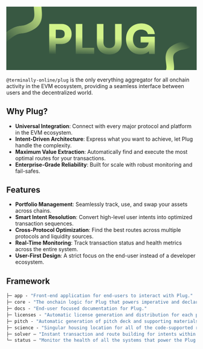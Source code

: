 ![Plug banner](/plug.png)

`@terminally-online/plug` is the only everything aggregator for all onchain activity in the EVM ecosystem, providing a seamless interface between users and the decentralized world.

## Why Plug?

-   **Universal Integration**: Connect with every major protocol and platform in the EVM ecosystem.
-   **Intent-Driven Architecture**: Express what you want to achieve, let Plug handle the complexity.
-   **Maximum Value Extraction**: Automatically find and execute the most optimal routes for your transactions.
-   **Enterprise-Grade Reliability**: Built for scale with robust monitoring and fail-safes.

## Features

-   **Portfolio Management**: Seamlessly track, use, and swap your assets across chains.
-   **Smart Intent Resolution**: Convert high-level user intents into optimized transaction sequences.
-   **Cross-Protocol Optimization**: Find the best routes across multiple protocols and liquidity sources.
-   **Real-Time Monitoring**: Track transaction status and health metrics across the entire system.
-   **User-First Design**: A strict focus on the end-user instead of a developer ecosystem.

## Framework

```ml
├─ app - "Front-end application for end-users to interact with Plug."
├─ core - "The onchain logic for Plug that powers imperative and declarative intents."
├─ docs - "End-user focused documentation for Plug."
├─ licenses - "Automatic license generation and distribution for each package of Plug."
├─ pitch - "Automatic generation of pitch deck and supporting materials."
├─ science - "Singular housing location for all of the code-supported research of the ecosystem."
├─ solver — "Instant transaction and route building for intents within Plug."
└─ status — "Monitor the health of all the systems that power the Plug ecosystem."
```
